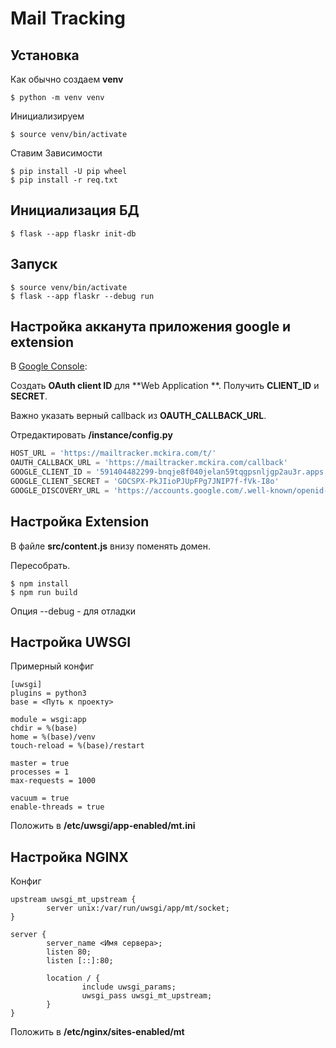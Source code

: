 # Mail Tracking

## Установка

Как обычно создаем **venv**

```
$ python -m venv venv
```

Инициализируем

```
$ source venv/bin/activate
```

Ставим Зависимости

```
$ pip install -U pip wheel
$ pip install -r req.txt
```

## Инициализация БД


```
$ flask --app flaskr init-db
```


## Запуск

```
$ source venv/bin/activate
$ flask --app flaskr --debug run
```

## Настройка акканута приложения google и extension
В [Google Console](https://console.cloud.google.com/apis/credentials):

Создать **OAuth client ID** для **Web Application **. Получить **CLIENT_ID** и **SECRET**.

Важно указать верный callback из **OAUTH_CALLBACK_URL**.  

Отредактировать **/instance/config.py**
```python
HOST_URL = 'https://mailtracker.mckira.com/t/'
OAUTH_CALLBACK_URL = 'https://mailtracker.mckira.com/callback'
GOOGLE_CLIENT_ID = '591404482299-bnqje8f040jelan59tqgpsnljgp2au3r.apps.googleusercontent.com'
GOOGLE_CLIENT_SECRET = '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'
GOOGLE_DISCOVERY_URL = 'https://accounts.google.com/.well-known/openid-configuration'
```

## Настройка Extension

В файле **src/content.js** внизу поменять домен.

Пересобрать.

```
$ npm install
$ npm run build
```


Опция --debug - для отладки

## Настройка UWSGI

Примерный конфиг

```
[uwsgi]
plugins = python3
base = <Путь к проекту>

module = wsgi:app
chdir = %(base)
home = %(base)/venv
touch-reload = %(base)/restart

master = true
processes = 1
max-requests = 1000

vacuum = true
enable-threads = true
```

Положить в **/etc/uwsgi/app-enabled/mt.ini**

## Настройка NGINX

Конфиг

```
upstream uwsgi_mt_upstream {
        server unix:/var/run/uwsgi/app/mt/socket;
}       

server {
        server_name <Имя сервера>;            
        listen 80;
        listen [::]:80;

        location / {
                include uwsgi_params;
                uwsgi_pass uwsgi_mt_upstream;                         
        }       
}
```

Положить в **/etc/nginx/sites-enabled/mt**
